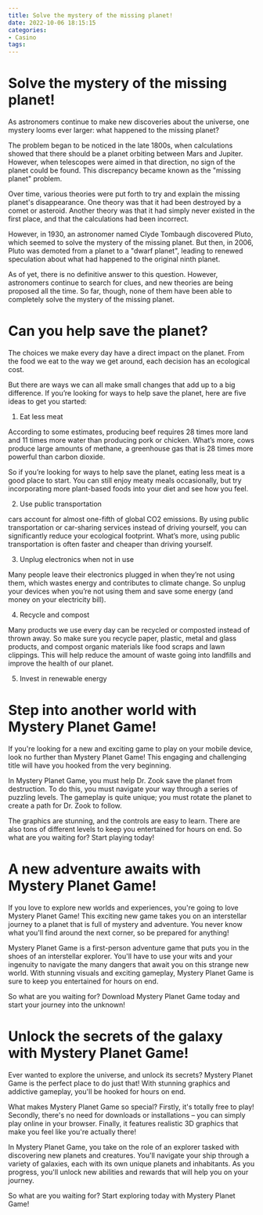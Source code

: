 ```yaml
---
title: Solve the mystery of the missing planet!
date: 2022-10-06 18:15:15
categories:
- Casino
tags:
---
```



#  Solve the mystery of the missing planet!

As astronomers continue to make new discoveries about the universe, one mystery looms ever larger: what happened to the missing planet?

The problem began to be noticed in the late 1800s, when calculations showed that there should be a planet orbiting between Mars and Jupiter. However, when telescopes were aimed in that direction, no sign of the planet could be found. This discrepancy became known as the "missing planet" problem.

Over time, various theories were put forth to try and explain the missing planet's disappearance. One theory was that it had been destroyed by a comet or asteroid. Another theory was that it had simply never existed in the first place, and that the calculations had been incorrect.

However, in 1930, an astronomer named Clyde Tombaugh discovered Pluto, which seemed to solve the mystery of the missing planet. But then, in 2006, Pluto was demoted from a planet to a "dwarf planet", leading to renewed speculation about what had happened to the original ninth planet.

As of yet, there is no definitive answer to this question. However, astronomers continue to search for clues, and new theories are being proposed all the time. So far, though, none of them have been able to completely solve the mystery of the missing planet.

#  Can you help save the planet?

The choices we make every day have a direct impact on the planet. From the food we eat to the way we get around, each decision has an ecological cost.

But there are ways we can all make small changes that add up to a big difference. If you’re looking for ways to help save the planet, here are five ideas to get you started:

1. Eat less meat

According to some estimates, producing beef requires 28 times more land and 11 times more water than producing pork or chicken. What’s more, cows produce large amounts of methane, a greenhouse gas that is 28 times more powerful than carbon dioxide.

So if you’re looking for ways to help save the planet, eating less meat is a good place to start. You can still enjoy meaty meals occasionally, but try incorporating more plant-based foods into your diet and see how you feel.

2. Use public transportation

 cars account for almost one-fifth of global CO2 emissions. By using public transportation or car-sharing services instead of driving yourself, you can significantly reduce your ecological footprint. What’s more, using public transportation is often faster and cheaper than driving yourself.

3. Unplug electronics when not in use

Many people leave their electronics plugged in when they’re not using them, which wastes energy and contributes to climate change. So unplug your devices when you’re not using them and save some energy (and money on your electricity bill).

4. Recycle and compost

Many products we use every day can be recycled or composted instead of thrown away. So make sure you recycle paper, plastic, metal and glass products, and compost organic materials like food scraps and lawn clippings. This will help reduce the amount of waste going into landfills and improve the health of our planet.


5. Invest in renewable energy

#  Step into another world with Mystery Planet Game!

If you're looking for a new and exciting game to play on your mobile device, look no further than Mystery Planet Game! This engaging and challenging title will have you hooked from the very beginning.

In Mystery Planet Game, you must help Dr. Zook save the planet from destruction. To do this, you must navigate your way through a series of puzzling levels. The gameplay is quite unique; you must rotate the planet to create a path for Dr. Zook to follow.

The graphics are stunning, and the controls are easy to learn. There are also tons of different levels to keep you entertained for hours on end. So what are you waiting for? Start playing today!

#  A new adventure awaits with Mystery Planet Game!

If you love to explore new worlds and experiences, you're going to love Mystery Planet Game! This exciting new game takes you on an interstellar journey to a planet that is full of mystery and adventure. You never know what you'll find around the next corner, so be prepared for anything!

Mystery Planet Game is a first-person adventure game that puts you in the shoes of an interstellar explorer. You'll have to use your wits and your ingenuity to navigate the many dangers that await you on this strange new world. With stunning visuals and exciting gameplay, Mystery Planet Game is sure to keep you entertained for hours on end.

So what are you waiting for? Download Mystery Planet Game today and start your journey into the unknown!

#  Unlock the secrets of the galaxy with Mystery Planet Game!

Ever wanted to explore the universe, and unlock its secrets? Mystery Planet Game is the perfect place to do just that! With stunning graphics and addictive gameplay, you'll be hooked for hours on end.

What makes Mystery Planet Game so special? Firstly, it's totally free to play! Secondly, there's no need for downloads or installations – you can simply play online in your browser. Finally, it features realistic 3D graphics that make you feel like you're actually there!

In Mystery Planet Game, you take on the role of an explorer tasked with discovering new planets and creatures. You'll navigate your ship through a variety of galaxies, each with its own unique planets and inhabitants. As you progress, you'll unlock new abilities and rewards that will help you on your journey.

So what are you waiting for? Start exploring today with Mystery Planet Game!